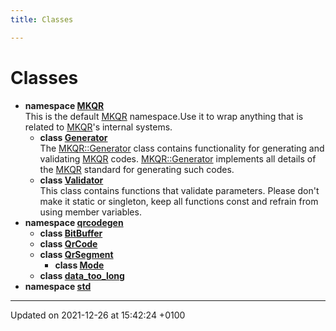 ```yaml
---
title: Classes

---
```


# Classes




* **namespace [MKQR](/Namespaces/namespace_m_k_q_r.md)** <br>This is the default [MKQR]() namespace.Use it to wrap anything that is related to [MKQR]()'s internal systems. 
    * **class [Generator](/Classes/class_m_k_q_r_1_1_generator.md)** <br>The [MKQR::Generator]() class contains functionality for generating and validating [MKQR](/Namespaces/namespace_m_k_q_r.md) codes. [MKQR::Generator]() implements all details of the [MKQR](/Namespaces/namespace_m_k_q_r.md) standard for generating such codes. 
    * **class [Validator](/Classes/class_m_k_q_r_1_1_validator.md)** <br>This class contains functions that validate parameters. Please don't make it static or singleton, keep all functions const and refrain from using member variables. 
* **namespace [qrcodegen](/Namespaces/namespaceqrcodegen.md)** 
    * **class [BitBuffer](/Classes/classqrcodegen_1_1_bit_buffer.md)** 
    * **class [QrCode](/Classes/classqrcodegen_1_1_qr_code.md)** 
    * **class [QrSegment](/Classes/classqrcodegen_1_1_qr_segment.md)** 
        * **class [Mode](/Classes/classqrcodegen_1_1_qr_segment_1_1_mode.md)** 
    * **class [data_too_long](/Classes/classqrcodegen_1_1data__too__long.md)** 
* **namespace [std](/Namespaces/namespacestd.md)** 



-------------------------------

Updated on 2021-12-26 at 15:42:24 +0100
